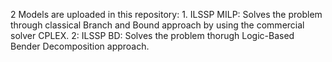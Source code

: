 2 Models are uploaded in this repository:
    1. ILSSP MILP: Solves the problem through classical Branch and Bound approach by using the commercial 
                   solver CPLEX.
    2: ILSSP BD:   Solves the problem thorugh Logic-Based Bender Decomposition approach.
